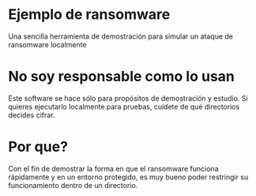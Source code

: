 # Ejemplo de ransomware

Una sencilla herramienta de demostración para simular un ataque de ransomware localmente

# No soy responsable como lo usan

Este software se hace sólo para propósitos de demostración y estudio. Si quieres ejecutarlo localmente para pruebas, cuídete de qué directorios decides cifrar.

# Por que?

Con el fin de demostrar la forma en que el ransomware funciona rápidamente y en un entorno protegido, es muy bueno poder restringir su funcionamiento dentro de un directorio.

